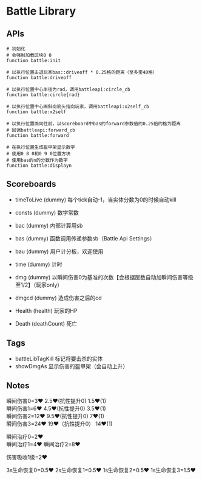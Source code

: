 # Battle Library

## APIs

```mcfunction
# 初始化
# 会强制加载区块0 0 
function battle:init

# 以执行位置击退玩家bas::driveoff * 0.25格的距离（至多歪40格）
function battle:driveoff

# 以执行位置中心半径为rad，调用battleapi:circle_cb
function battle:circle{rad}

# 以执行位置中心画斜向箭头指向玩家，调用battleapi:x2self_cb
function battle:x2self

# 以执行位置面向往前，以scoreboard中bas的forward参数值的0.25倍的格为距离
# 回调battleapi:forward_cb
function battle:forward

# 在执行位置生成盔甲架显示数字
# 使用0 8 0和0 9 0位置方块
# 使用bas的n的分数作为数字
function battle:displayn
```

## Scoreboards

* timeToLive (dummy) 每个tick自动-1，当实体分数为0的时候自动kill
* consts (dummy) 数学常数
* bac (dummy) 内部计算用sb
* bas (dummy) 函数调用传递参数sb（Battle Api Settings）
* bau (dummy) 用户计分板，欢迎使用
* time (dummy) 计时
* dmg (dummy) 以瞬间伤害0为基准的次数【会根据层数自动加瞬间伤害等级至1/2】（玩家only）
* dmgcd (dummy) 造成伤害之后的cd

* Health (health) 玩家的HP
* Death (deathCount) 死亡

## Tags

* battleLibTagKill 标记将要击杀的实体
* showDmgAs 显示伤害的盔甲架（会自动上升）

## Notes

瞬间伤害0=3♥ 2.5♥(抗性提升0)  1.5♥(1)  
瞬间伤害1=6♥ 4.5♥(抗性提升0)  3.5♥(1)  
瞬间伤害2=12♥ 9.5♥(抗性提升0) 7♥(1)  
瞬间伤害3=24♥ 19♥（抗性提升0） 14♥(1)

瞬间治疗0=2♥  
瞬间治疗1=4♥
瞬间治疗2=8♥

伤害吸收1级=2♥

3s生命恢复0=0.5♥
2s生命恢复1=0.5♥
1s生命恢复2=0.5♥
1s生命恢复3=1.5♥
